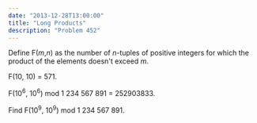 ```yaml
---
date: "2013-12-28T13:00:00"
title: "Long Products"
description: "Problem 452"
---
```


<p>Define F(<var>m</var>,<var>n</var>) as the number of <var>n</var>-tuples of positive integers for which the product of the elements doesn't exceed <var>m</var>.</p>
<p>F(10, 10) = 571.</p>
<p>F(10<sup>6</sup>, 10<sup>6</sup>) mod 1 234 567 891 = 252903833.</p>
<p>Find F(10<sup>9</sup>, 10<sup>9</sup>) mod 1 234 567 891.</p>

